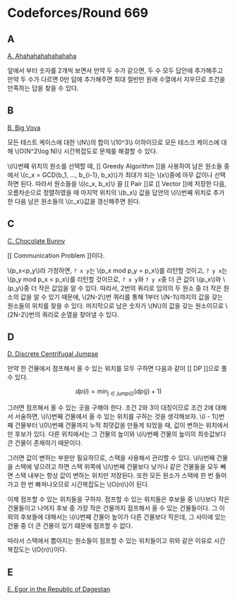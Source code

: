 # Codeforces/Round 669

## A
[A. Ahahahahahahahaha](https://codeforces.com/contest/1407/problem/A)

앞에서 부터 숫자를 2개씩 보면서 만약 두 수가 같으면, 두 수 모두 답안에 추가해주고 만약 두 수가 다르면 0만 답에 추가해주면 최대 절반만 원래 수열에서 지우므로 조건을 만족하는 답을 찾을 수 있다.

## B
[B. Big Vova](https://codeforces.com/contest/1407/problem/B)

모든 테스트 케이스에 대한 \\(N\\)의 합이 \\(10^3\\) 이하이므로 모든 테스크 케이스에 대해 \\(O(N^2\log N)\\) 시간복잡도로 문제를 해결할 수 있다.

\\(i\\)번쨰 위치의 원소를 선택할 때, [[ Greedy Algorithm ]]을 사용하여 남은 원소들 중에서 \\(c_x = GCD(b_1, ..., b_{i-1}, b_x)\\)가 최대가 되는 \\(x\\)중에 아무 값이나 선택하면 된다. 따라서 원소들을 \\((c_x, b_x)\\) 꼴 [[ Pair ]]로 [[ Vector ]]에 저장한 다음, 오름차순으로 정렬하였을 때 마지막 위치의 \\(b_x\\) 값을 답안의 \\(i\\)번째 위치로 추가한 다음 남은 원소들의 \\(c_x\\)값을 갱신해주면 된다.

## C
[C. Chocolate Bunny](https://codeforces.com/contest/1407/problem/C)

[[ Communication Problem ]]이다.

\\(p_x<p_y\\)라 가정하면, `? x y`는 \\(p_x mod p_y = p_x\\)를 리턴할 것이고, `? y x`는 \\(p_y mod p_x < p_x\\)를 리턴할 것이므로, `? x y`와 `? y x`중 더 큰 값이 \\(p_x\\)와 \\(p_y\\)중 더 작은 값임을 알 수 있다. 따라서, 2번의 쿼리로 임의의 두 원소 중 더 작은 원소의 값을 알 수 있기 때문에, \\(2N-2\\)번 쿼리를 통해 1부터 \\(N-1\\)까지의 값을 갖는 원소들의 위치를 찾을 수 있다. 마지막으로 남은 숫자가 \\(N\\)의 값을 갖는 원소이므로 \\(2N-2\\)번의 쿼리로 순열을 찾아낼 수 있다.

## D
[D. Discrete Centrifugal Jumpse](https://codeforces.com/contest/1407/problem/D)

만약 한 건물에서 점프해서 올 수 있는 위치를 모두 구하면 다음과 같이 [[ DP ]]으로 풀 수 있다. 

$$dp(i) = \min_{j \in jump(i)} (dp(j) + 1)$$

그러면 점프해서 올 수 있는 곳을 구해야 한다. 조건 2와 3이 대칭이므로 조건 2에 대해서 서술하면, \\(i\\)번째 건물에서 올 수 있는 위치를 구하는 것을 생각해보자. \\(i - 1\\)번째 건물부터 \\(0\\)번째 건물까지 누적 최댓값을 만들게 되었을 때, 값이 변하는 위치에서만 후보가 있다. 다른 위치에서는 그 건물의 높이와 \\(i\\)번째 건물의 높이의 최솟값보다 큰 건물이 존재하기 때문이다.

그러면 값이 변하는 부분만 필요하므로, 스택을 사용해서 관리할 수 있다. \\(i\\)번째 건물을 스택에 넣으려고 하면 스택 위쪽에 \\(i\\)번째 건물보다 낮거나 같은 건물들을 모두 빼면 스택 내부는 항상 값이 변하는 위치만 저장된다. 또한 모든 원소가 스택에 한 번 들어가고 한 번 빠져나오므로 시간복잡도는 \\(O(n)\\)이 된다.

이제 점프할 수 있는 위치들을 구하자. 점프할 수 있는 위치들은 후보들 중 \\(i\\)보다 작은 건물들이고 나머지 후보 중 가장 작은 건물까지 점프해서 올 수 있는 건물들이다. 그 이외의 후보들에 대해서는 \\(i\\)번째 건물이 높이가 다른 건물보다 작은데, 그 사이에 있는 건물 중 더 큰 건물이 있기 떄문에 점프할 수 없다.

따라서 스택에서 뽑아지는 원소들이 점프할 수 있는 위치들이고 위와 같은 이유로 시간복잡도는 \\(O(n)\\)이다. 

## E
[E. Egor in the Republic of Dagestan](https://codeforces.com/contest/1407/problem/E)


